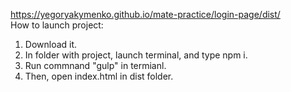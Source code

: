 https://yegoryakymenko.github.io/mate-practice/login-page/dist/<br>
How to launch project:<br>
1. Download it.<br>
2. In folder with project, launch terminal, and type npm i.<br>
3. Run commnand "gulp" in termianl.<br>
4. Then, open index.html in dist folder.
